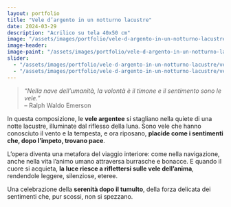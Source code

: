```yaml
---
layout: portfolio
title: "Vele d’argento in un notturno lacustre"
date: 2024-03-29
description: "Acrilico su tela 40x50 cm"
image: "/assets/images/portfolio/vele-d-argento-in-un-notturno-lacustre/vele-d-argento-in-un-notturno-lacustre-v1.jpg"
image-header:
image-paint: "/assets/images/portfolio/vele-d-argento-in-un-notturno-lacustre/image-paint-vele-d-argento-in-un-notturno-lacustre-v1.jpg"
slider:
  - "/assets/images/portfolio/vele-d-argento-in-un-notturno-lacustre/vele-d-argento-in-un-notturno-lacustre-slide-1.jpg"
  - "/assets/images/portfolio/vele-d-argento-in-un-notturno-lacustre/vele-d-argento-in-un-notturno-lacustre-slide-2.jpg"
---
```



> _“Nella nave dell’umanità, la volontà è il timone e il sentimento sono le vele.”_  
> – Ralph Waldo Emerson

In questa composizione, le **vele argentee** si stagliano nella quiete di una notte lacustre, illuminate dal riflesso della luna. Sono vele che hanno conosciuto il vento e la tempesta, e ora riposano, **placide come i sentimenti che, dopo l’impeto, trovano pace**.

L’opera diventa una metafora del viaggio interiore: come nella navigazione, anche nella vita l’animo umano attraversa burrasche e bonacce. E quando il cuore si acquieta, **la luce riesce a riflettersi sulle vele dell’anima**, rendendole leggere, silenziose, eteree.

Una celebrazione della **serenità dopo il tumulto**, della forza delicata dei sentimenti che, pur scossi, non si spezzano.


